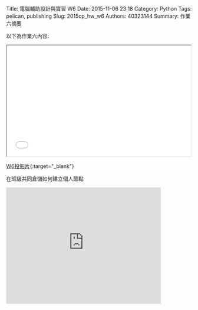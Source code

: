 Title: 電腦輔助設計與實習  W6
Date: 2015-11-06 23:18
Category: Python
Tags: pelican, publishing
Slug: 2015cp_hw_w6
Authors: 40323144
Summary: 作業六摘要

以下為作業六內容:

<iframe src="40323144_cp_w6_p.html" width="500" height="300"></iframe>

[W6投影片](40323144_cp_w6_p.html){:target="_blank"}

在班級共同倉儲如何建立個人節點
<iframe width="420" height="315" src="https://www.youtube.com/embed/5FaR-BblOGo" frameborder="0" allowfullscreen></iframe>


